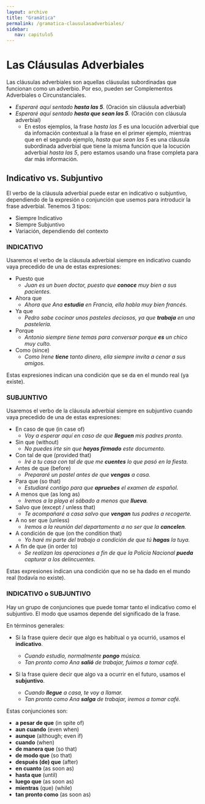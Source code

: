 ```yaml
---
layout: archive
title: "Gramática"
permalink: /gramatica-clausulasadverbiales/
sidebar:
   nav: capitulo5
---
```


# Las Cláusulas Adverbiales  
Las cláusulas adverbiales son aquellas cláusulas subordinadas que funcionan como un adverbio. Por eso, pueden ser Complementos Adverbiales o Circunstanciales.  
  - _Esperaré aquí sentado **hasta las 5**._ (Oración sin cláusula adverbial)  
  - _Esperaré aquí sentado **hasta que sean las 5**._ (Oración con cláusula adverbial)  
    - En estos ejemplos, la frase _hasta las 5_ es una locución adverbial que da infomación contextual a la frase en el primer ejemplo, mientras que en el segundo ejemplo, _hasta que sean las 5_ es una cláusula subordinada adverbial que tiene la misma función que la locución adverbial _hasta las 5_, pero estamos usando una frase completa para dar más información.  


## Indicativo vs. Subjuntivo

El verbo de la cláusula adverbial puede estar en indicativo o subjuntivo, dependiendo de la expresión o conjunción que usemos para introducir la frase adverbial. Tenemos 3 tipos:

- Siempre Indicativo  
- Siempre Subjuntivo  
- Variación, dependiendo del contexto  


### INDICATIVO

Usaremos el verbo de la cláusula adverbial siempre en indicativo cuando vaya precedido de una de estas expresiones:
- Puesto que
  - _Juan es un buen doctor, puesto que **conoce** muy bien a sus pacientes._
- Ahora que
  - _Ahora que Ana **estudia** en Francia, ella habla muy bien francés._
- Ya que
  - _Pedro sabe cocinar unos pasteles deciosos, ya que **trabaja** en una pastelería._
- Porque
  - _Antonio siempre tiene temas para conversar porque **es** un chico muy culto._
- Como (since)
  - _Como Irene **tiene** tanto dinero, ella siempre invita a cenar a sus amigos._

Estas expresiones indican una condición que se da en el mundo real (ya existe).


### SUBJUNTIVO

Usaremos el verbo de la cláusula adverbial siempre en subjuntivo cuando vaya precedido de una de estas expresiones:
- En caso de que (in case of)
  - _Voy a esperar aquí en caso de que **lleguen** mis padres pronto._
- Sin que (without)
  - _No puedes irte sin que **hayas firmado** este documento._
- Con tal de que (provided that)
  - _Iré a tu casa con tal de que me **cuentes** lo que pasó en la fiesta._
- Antes de que (before)
  - _Prepararé un pastel antes de que **vengas** a casa._
- Para que (so that)
  - _Estudiaré contigo para que **apruebes** el examen de español._
- A menos que (as long as)
  - _Iremos a la playa el sábado a menos que **llueva**._
- Salvo que (except / unless that)
  - _Te acompañaré a casa salvo que **vengan** tus padres a recogerte._
- A no ser que (unless)
  - _Iremos a la reunión del departamento a no ser que la **cancelen**._
- A condición de que (on the condition that)
  - _Yo haré mi parte del trabajo a condición de que tú **hagas** la tuya._
- A fin de que (in order to)
  - _Se realizan las operaciones a fin de que la Policía Nacional **pueda** capturar a los delincuentes._

Estas expresiones indican una condición que no se ha dado en el mundo real (todavía no existe).


### INDICATIVO o SUBJUNTIVO

Hay un grupo de conjunciones que puede tomar tanto el indicativo como el subjuntivo. El modo que usamos depende del significado de la frase.

En términos generales:
- Si la frase quiere decir que algo es habitual o ya ocurrió, usamos el **indicativo**.
  - _Cuando estudio, normalmente **pongo** música._
  - _Tan pronto como Ana **salió** de trabajar, fuimos a tomar café._


- Si la frase quiere decir que algo va a ocurrir en el futuro, usamos el **subjuntivo**.
  - _Cuando **llegue** a casa, te voy a llamar._
  - _Tan pronto como Ana **salga** de trabajar, iremos a tomar café._


Estas conjunciones son:

- **a pesar de que** (in spite of)
- **aun cuando** (even when)
- **aunque** (although; even if)
- **cuando** (when)
- **de manera que** (so that)
- **de modo que** (so that)
- **después (de) que** (after)
- **en cuanto** (as soon as)
- **hasta que** (until)
- **luego que** (as soon as)
- **mientras** (que) (while)
- **tan pronto como** (as soon as)
